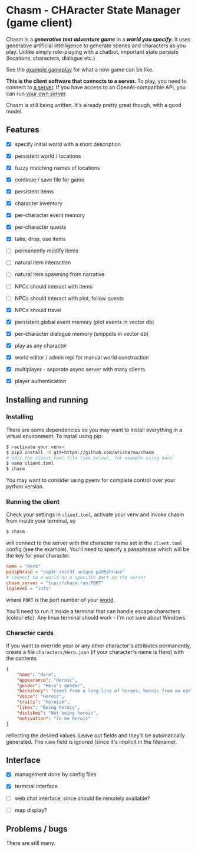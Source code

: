 # Chasm - CHAracter State Manager (game client)

Chasm is a ***generative text adventure game*** in a ***world you
specify***. It uses generative artificial intelligence to generate
scenes and characters as you play. Unlike simply role-playing with a
chatbot, important state persists (locations, characters, dialogue
etc.)

See the [example gameplay](example-gameplay.md) for what a new game can be like.

**This is the client software that connects to a server.**
To play, you need to connect to [a server](https://chasm.run/worlds). If you have access to an OpenAI-compatible API, you can run [your own server](https://github.com/atisharma/chasm_engine).

Chasm is still being written. It's already pretty great though,
with a good model.


## Features

* [x] specify initial world with a short description
* [x] persistent world / locations
* [x] fuzzy matching names of locations
* [x] continue / save file for game
* [x] persistent items
* [x] character inventory
* [x] per-character event memory
* [x] per-character quests
* [x] take, drop, use items
* [ ] permanently modify items
* [ ] natural item interaction
* [ ] natural item spawning from narrative
* [ ] NPCs should interact with items
* [ ] NPCs should interact with plot, follow quests
* [x] NPCs should travel
* [x] persistent global event memory (plot events in vector db)
* [x] per-character dialogue memory (snippets in vector db)
* [x] play as any character
* [x] world editor / admin repl for manual world construction
* [x] multiplayer - separate async server with many clients
* [x] player authentication


## Installing and running

### Installing

There are some dependencies so you may want to install
everything in a virtual environment.
To install using pip:
```bash
$ <activate your venv>
$ pip3 install -U git+https://github.com/atisharma/chasm
# edit the client.toml file (see below), for example using nano
$ nano client.toml
$ chasm
```

You may want to consider using pyenv for complete control over your python version.


### Running the client

Check your settings in `client.toml`, activate your venv and invoke chasm from inside your terminal, so
```bash
$ chasm
```
will connect to the server with the character name set in the `client.toml` config (see the example). You'll need to specify a passphrase which will be the key for your character.

```toml
name = "Hero"
passphrase = "sup3r-secr3t un1que pa55phrase"
# connect to a world on a specific port on the server
chasm_server = "tcp://chasm.run:PORT"
loglevel = "info"
```
where `PORT` is the port number of your [world](https://chasm.run/worlds).

You'll need to run it inside a terminal that can handle escape characters (colour etc). Any linux terminal should work - I'm not sure about Windows.

### Character cards

If you want to override your or any other character's attributes
permanently, create a file `characters/Hero.json` (if your character's
name is Hero) with the contents
```json
{
    "name": "Hero",
    "appearance": "Heroic",
    "gender": "Hero's gender",
    "backstory": "Comes from a long line of heroes; heroic from an early age.",
    "voice": "Heroic",
    "traits": "Heroism",
    "likes": "Being heroic",
    "dislikes": "Not being heroic",
    "motivation": "To be heroic"
}
```
reflecting the desired values. Leave out fields and they'll be automatically generated. The `name` field is ignored (since it's implicit in the filename).


## Interface

- [x] management done by config files
- [x] terminal interface
- [ ] web chat interface, since should be remotely available?
- [ ] map display?


## Problems / bugs

There are still many.
